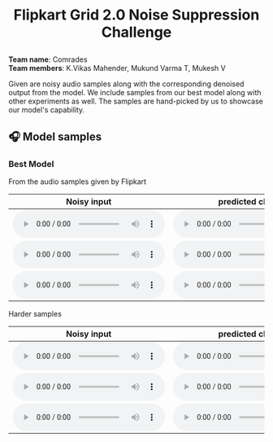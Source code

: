 <h1 align="center">
<p>Flipkart Grid 2.0 Noise Suppression Challenge</p>
</h1>

<p class="text">
<b>Team name</b>: Comrades <br>
<b>Team members</b>: K.Vikas Mahender, Mukund Varma T, Mukesh V
</p>

<p class="text">Given are noisy audio samples along with the corresponding denoised output from the model. We include samples from our best model along with other experiments as well. The samples are hand-picked by us to showcase our model's capability.</p>

## 🎧 Model samples

### Best Model

<p class="text">From the audio samples given by Flipkart</p>

| Noisy input | predicted clean |predicted noise |  
|:---:|:---:|:---:|
|<audio src="{{ site.url }}/assets/audio/1/noisy_1.mp3" controls preload></audio>|<audio src="{{ site.url }}/assets/audio/1/clean_1.wav" controls preload></audio>|<audio src="{{ site.url }}/assets/audio/1/noise_1.wav" controls preload></audio>|
|<audio src="{{ site.url }}/assets/audio/1/noisy_2.mp3" controls preload></audio>|<audio src="{{ site.url }}/assets/audio/1/clean_2.wav" controls preload></audio>|<audio src="{{ site.url }}/assets/audio/1/noise_2.wav" controls preload></audio>|
|<audio src="{{ site.url }}/assets/audio/1/noisy_3.mp3" controls preload></audio>|<audio src="{{ site.url }}/assets/audio/1/clean_3.wav" controls preload></audio>|<audio src="{{ site.url }}/assets/audio/1/noise_3.wav" controls preload></audio>|

<p class="text">Harder samples</p>

| Noisy input | predicted clean |predicted noise |  
|:---:|:---:|:---:|
|<audio src="{{ site.url }}/assets/audio/1/noisy_1.mp3" controls preload></audio>|<audio src="{{ site.url }}/assets/audio/1/clean_1.wav" controls preload></audio>|<audio src="{{ site.url }}/assets/audio/1/noise_1.wav" controls preload></audio>|
|<audio src="{{ site.url }}/assets/audio/1/noisy_2.mp3" controls preload></audio>|<audio src="{{ site.url }}/assets/audio/1/clean_2.wav" controls preload></audio>|<audio src="{{ site.url }}/assets/audio/1/noise_2.wav" controls preload></audio>|
|<audio src="{{ site.url }}/assets/audio/1/noisy_3.mp3" controls preload></audio>|<audio src="{{ site.url }}/assets/audio/1/clean_3.wav" controls preload></audio>|<audio src="{{ site.url }}/assets/audio/1/noise_3.wav" controls preload></audio>|